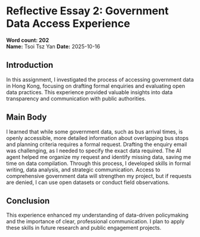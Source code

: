 # Reflective Essay 2: Government Data Access Experience

**Word count: 202**  
**Name:** Tsoi Tsz Yan 
**Date:** 2025-10-16

## Introduction
In this assignment, I investigated the process of accessing government data in Hong Kong, focusing on drafting formal enquiries and evaluating open data practices. This experience provided valuable insights into data transparency and communication with public authorities. 

## Main Body
I learned that while some government data, such as bus arrival times, is openly accessible, more detailed information about overlapping bus stops and planning criteria requires a formal request. Drafting the enquiry email was challenging, as I needed to specify the exact data required. The AI agent helped me organize my request and identify missing data, saving me time on data compilation. Through this process, I developed skills in formal writing, data analysis, and strategic communication. Access to comprehensive government data will strengthen my project, but if requests are denied, I can use open datasets or conduct field observations. 

## Conclusion
This experience enhanced my understanding of data-driven policymaking and the importance of clear, professional communication. I plan to apply these skills in future research and public engagement projects. 